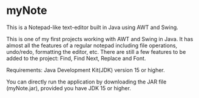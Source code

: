 # myNote
This is a Notepad-like text-editor built in Java using AWT and Swing.

This is one of my first projects working with AWT and Swing in Java.
It has almost all the features of a regular notepad including file operations, undo/redo, formatting the editor, etc. 
There are still a few features to be added to the project: Find, Find Next, Replace and Font.

Requirements: Java Development Kit(JDK) version 15 or higher.

You can directly run the application by downloading the JAR file (myNote.jar), provided you have JDK 15 or higher.
